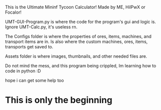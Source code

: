 This is the Ultimate Mininf Tycoon Calculator!
Made by ME, HilPwX or Focalor!


UMT-GUI-Program.py is where the code for the program's gui and logic is.
Ignore UMT-Calc.py, it's useless rn.


The Configs folder is where the properties of ores, items, machines, and transport items are in.
Is also where the custom machines, ores, items, transports get saved to.

Assets folder is where images, thumbnails, and other needed files are.



Do not mind the mess, and this program being crippled, Im learning how to code in python :D

hope i can get some help too

# This is only the beginning
